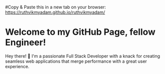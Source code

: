 #Copy & Paste this in a new tab on your browser: https://ruthvikmyadam.github.io/ruthvikmyadam/

# Welcome to my GitHub Page, fellow Engineer!

Hey there! 👋 I'm a passionate Full Stack Developer with a knack for creating seamless web applications that merge performance with a great user experience.
